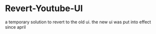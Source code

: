 # Revert-Youtube-UI
a temporary solution to revert to the old ui. the new ui was put into effect since april
